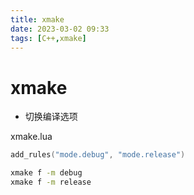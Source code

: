 ```yaml
---
title: xmake  
date: 2023-03-02 09:33  
tags: [C++,xmake]  
---
```


# xmake

- 切换编译选项

xmake.lua
```lua
add_rules("mode.debug", "mode.release")
```

```bash
xmake f -m debug
xmake f -m release
```